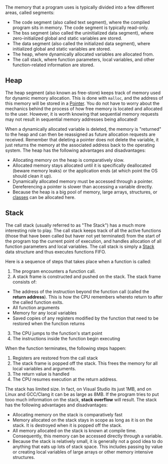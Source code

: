 
The memory that a program uses is typically divided into a few different areas, called segments:

- The code segment (also called text segment), where the compiled program sits in memory. The code segment is typically read-only.
- The bss segment (also called the uninitialized data segment), where zero-initialized global and static variables are stored.
- The data segment (also called the initialized data segment), where initialized global and static variables are stored.
- The heap, where dynamically allocated variables are allocated from.
- The call stack, where function parameters, local variables, and other function-related information are stored.

## Heap

The heap segment (also known as free-store) keeps track of memory used for dynamic memory allocation. This is done with `malloc`, and the address of this memory will be stored in a [Pointer](Pointers.md). You do not have to worry about the mechanics behind the process of how free memory is located and allocated to the user. However, it is worth knowing that sequential memory requests may not result in sequential memory addresses being allocated! 

When a dynamically allocated variable is deleted, the memory is "returned" to the heap and can then be reassigned as future allocation requests are received. Remember that deleting a pointer does not delete the variable, it just returns the memory at the associated address back to the operating system. The heap has the following advantages and disadvantages:

- Allocating memory on the heap is comparatively slow.
- Allocated memory stays allocated until it is specifically deallocated (beware memory leaks) or the application ends (at which point the OS should clean it up).
- Dynamically allocated memory must be accessed through a pointer. Dereferencing a pointer is slower than accessing a variable directly.
- Because the heap is a big pool of memory, large arrays, structures, or [classes](../C++/C++%20OOP.md) can be allocated here.


## Stack

The call stack (usually referred to as "The Stack") has a much more interesting role to play. The call stack keeps track of all the active functions (those that have been called but haver not yet terminated) from the start of the program top the current point of execution, and handles allocation of all function parameters and local variables. The call stack is simply a [Stack](../../Data%20Structures%20&%20Algorithms/Data%20Structures/Stacks.md) data structure and thus executes functions FIFO.

Here is a sequence of steps that takes place when a function is called:
1. The program encounters a function call.
2. A stack frame is constructed and pushed on the stack. The stack frame consists of:
- The address of the instruction beyond the function call (called the **return address**). This is how the CPU remembers whereto return to after the called function exits.
- All function arguments
- Memory for any local variables
- Saved copies of any registers modified by the function that need to be restored when the function returns
3. The CPU jumps to the function's start point
4. The instructions inside the function begin executing

When the function terminates, the following steps happen:
1. Registers are restored from the call stack
2. The stack frame is popped off the stack. This frees the memory for all local variables and arguments.
3. The return value is handled
4. The CPU resumes execution at the return address.

The stack has limited size. In fact, on Visual Studio its just 1MB, and on Linux and GCC/Clang it can be as large as 8MB. If the program tries to put tooo  much information on the stack, **stack overflow** will result. The stack has the following advantages and disadvantages:

- Allocating memory on the stack is comparatively fast
- Memory allocated on the stack stays in scope as long as it is on the stack. It is destroyed when it is popped off the stack.
- All memory allocated on the stack is known at compile time. Consequently, this memory can be accessed directly through a variable.
- Because the stack is relatively small, it is generally not a good idea to do anything that eats up lots of stack space. This includes passing by value or creating local variables of large arrays or other memory intensive structures.